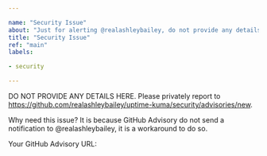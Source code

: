```yaml
---

name: "Security Issue"
about: "Just for alerting @realashleybailey, do not provide any details here"
title: "Security Issue"
ref: "main"
labels:

- security

---
```


DO NOT PROVIDE ANY DETAILS HERE. Please privately report to https://github.com/realashleybailey/uptime-kuma/security/advisories/new.


Why need this issue? It is because GitHub Advisory do not send a notification to @realashleybailey, it is a workaround to do so.

Your GitHub Advisory URL:

